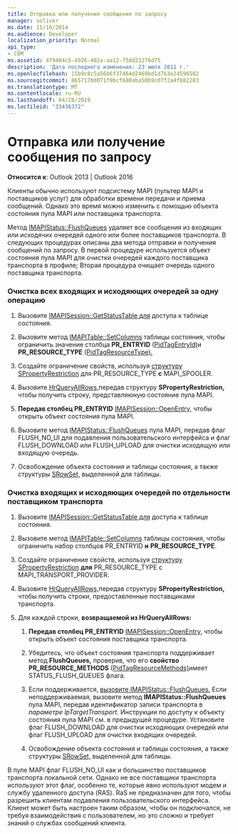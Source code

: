 ```yaml
---
title: Отправка или получение сообщения по запросу
manager: soliver
ms.date: 11/16/2014
ms.audience: Developer
localization_priority: Normal
api_type:
- COM
ms.assetid: 479404c5-4926-402a-aa12-75dd23276d75
description: 'Дата последнего изменения: 23 июля 2011 г.'
ms.openlocfilehash: 15b9c8c5a56b6f37464d2469bd1d7b3e24596502
ms.sourcegitcommit: 8657170d071f9bcf680aba50b9c07f2a4fb82283
ms.translationtype: MT
ms.contentlocale: ru-RU
ms.lasthandoff: 04/28/2019
ms.locfileid: "33436372"
---
```

# <a name="sending-or-receiving-a-message-on-demand"></a>Отправка или получение сообщения по запросу
  
**Относится к**: Outlook 2013 | Outlook 2016 
  
Клиенты обычно используют подсистему MAPI (пультер MAPI и поставщиков услуг) для обработки времени передачи и приема сообщений. Однако это время можно изменить с помощью объекта состояния пула MAPI или поставщика транспорта.
  
Метод [IMAPIStatus::FlushQueues](imapistatus-flushqueues.md) удаляет все сообщения из входящих или исходячих очередей одного или более поставщиков транспорта. В следующих процедурах описаны два метода отправки и получения сообщений по запросу. В первой процедуре используется объект состояния пула MAPI для очистки очередей каждого поставщика транспорта в профиле; Вторая процедура очищает очередь одного поставщика транспорта. 
  
### <a name="to-flush-all-incoming-or-outgoing-queues-in-a-single-operation"></a>Очистка всех входящих и исходяющих очередей за одну операцию
  
1. Вызовите [IMAPISession::GetStatusTable для](imapisession-getstatustable.md) доступа к таблице состояния. 
    
2. Вызовите метод [IMAPITable::SetColumns](imapitable-setcolumns.md) таблицы состояния, чтобы ограничить значение столбца **PR_ENTRYID** ([PidTagEntryId)](pidtagentryid-canonical-property.md)и **PR_RESOURCE_TYPE** ([PidTagResourceType).](pidtagresourcetype-canonical-property.md)
    
3. Создайте ограничение свойств, используя [структуру SPropertyRestriction](spropertyrestriction.md) для PR_RESOURCE_TYPE **с** MAPI_SPOOLER. 
    
4. Вызовите [HrQueryAllRows,](hrqueryallrows.md)передав структуру **SPropertyRestriction,** чтобы получить строку, представляюную состояние пула MAPI. 
    
5. **Передав столбец PR_ENTRYID** [IMAPISession::OpenEntry,](imapisession-openentry.md) чтобы открыть объект состояния пула MAPI. 
    
6. Вызовите метод [IMAPIStatus::FlushQueues](imapistatus-flushqueues.md) пула MAPI, передав флаг FLUSH_NO_UI для подавления пользовательского интерфейса и флаг FLUSH_DOWNLOAD или FLUSH_UPLOAD для очистки исходящую или входящую очередь. 
    
7. Освобождение объекта состояния и таблицы состояния, а также структуры [SRowSet,](srowset.md) выделенной для таблицы. 
    
### <a name="to-flush-incoming-or-outgoing-queues-individually-by-transport-provider"></a>Очистка входящих и исходяющих очередей по отдельности поставщиком транспорта
  
1. Вызовите [IMAPISession::GetStatusTable для](imapisession-getstatustable.md) доступа к таблице состояния. 
    
2. Вызовите метод [IMAPITable::SetColumns](imapitable-setcolumns.md) таблицы состояния, чтобы ограничить набор столбцов PR_ENTRYID **и** **PR_RESOURCE_TYPE**.
    
3. Создайте ограничение свойств, используя [структуру SPropertyRestriction](spropertyrestriction.md) **для** PR_RESOURCE_TYPE с MAPI_TRANSPORT_PROVIDER. 
    
4. Вызовите [HrQueryAllRows,](hrqueryallrows.md)передав структуру **SPropertyRestriction,** чтобы получить строки, предоставленные поставщиками транспорта. 
    
5. Для каждой строки, **возвращаемой из HrQueryAllRows:**
    
    1. **Передав столбец PR_ENTRYID** [IMAPISession::OpenEntry,](imapisession-openentry.md) чтобы открыть объект состояния поставщика транспорта. 
        
    2. Убедитесь, что объект состояния транспорта поддерживает метод **FlushQueues,** проверив, что его **свойство PR_RESOURCE_METHODS** ([PidTagResourceMethods)](pidtagresourcemethods-canonical-property.md)имеет STATUS_FLUSH_QUEUES флага. 
        
    3. Если поддерживается, [вызовите IMAPIStatus::FlushQueues.](imapistatus-flushqueues.md) Если неподдерживаемая, вызовите метод **IMAPIStatus::FlushQueues** пула MAPI, передав идентификатор записи транспорта в _параметре lpTargetTransport._ Инструкции по доступу к объекту состояния пула MAPI см. в предыдущей процедуре. Установите флаг FLUSH_DOWNLOAD для очистки исходяющих очередей или флаг FLUSH_UPLOAD для очистки входящих очередей. 
        
    4. Освобождение объекта состояния и таблицы состояния, а также структуры [SRowSet,](srowset.md) выделенной для таблицы. 
    
В пуле MAPI флаг FLUSH_NO_UI как и большинство поставщиков транспорта локальной сети. Однако не все поставщики транспорта используют этот флаг, особенно те, которые явно используют модем и службу удаленного доступа (RAS). RaS не предназначен для того, чтобы разрешить клиентам подавления пользовательского интерфейса. Клиент может быть настроен таким образом, чтобы он подключался, не требуя взаимодействия с пользователем, но это сложно и требует знаний о службах сообщений клиента.
  

